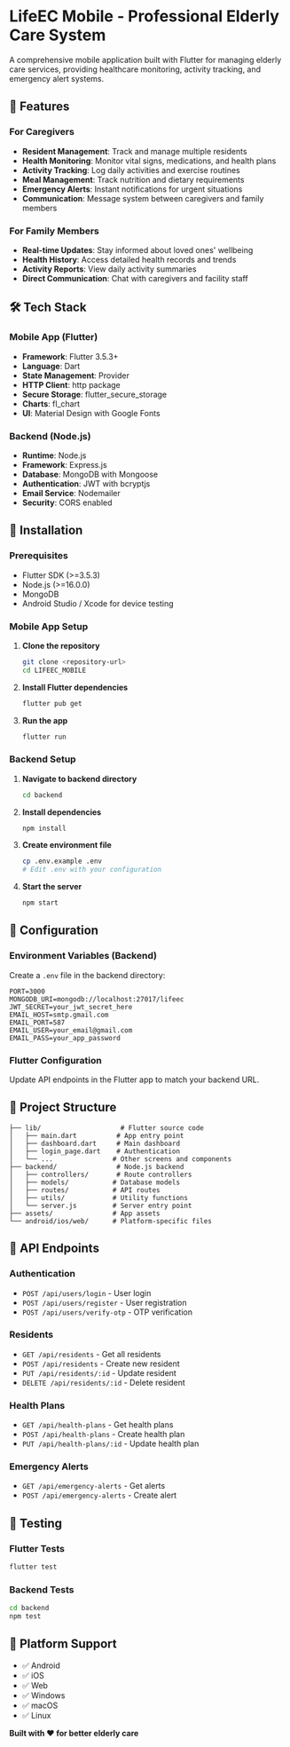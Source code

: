 # LifeEC Mobile - Professional Elderly Care System

A comprehensive mobile application built with Flutter for managing elderly care services, providing healthcare monitoring, activity tracking, and emergency alert systems.

## 🏥 Features

### For Caregivers
- **Resident Management**: Track and manage multiple residents
- **Health Monitoring**: Monitor vital signs, medications, and health plans
- **Activity Tracking**: Log daily activities and exercise routines
- **Meal Management**: Track nutrition and dietary requirements
- **Emergency Alerts**: Instant notifications for urgent situations
- **Communication**: Message system between caregivers and family members

### For Family Members
- **Real-time Updates**: Stay informed about loved ones' wellbeing
- **Health History**: Access detailed health records and trends
- **Activity Reports**: View daily activity summaries
- **Direct Communication**: Chat with caregivers and facility staff

## 🛠 Tech Stack

### Mobile App (Flutter)
- **Framework**: Flutter 3.5.3+
- **Language**: Dart
- **State Management**: Provider
- **HTTP Client**: http package
- **Secure Storage**: flutter_secure_storage
- **Charts**: fl_chart
- **UI**: Material Design with Google Fonts

### Backend (Node.js)
- **Runtime**: Node.js
- **Framework**: Express.js
- **Database**: MongoDB with Mongoose
- **Authentication**: JWT with bcryptjs
- **Email Service**: Nodemailer
- **Security**: CORS enabled

## 🚀 Installation

### Prerequisites
- Flutter SDK (>=3.5.3)
- Node.js (>=16.0.0)
- MongoDB
- Android Studio / Xcode for device testing

### Mobile App Setup

1. **Clone the repository**
   ```bash
   git clone <repository-url>
   cd LIFEEC_MOBILE
   ```

2. **Install Flutter dependencies**
   ```bash
   flutter pub get
   ```

3. **Run the app**
   ```bash
   flutter run
   ```

### Backend Setup

1. **Navigate to backend directory**
   ```bash
   cd backend
   ```

2. **Install dependencies**
   ```bash
   npm install
   ```

3. **Create environment file**
   ```bash
   cp .env.example .env
   # Edit .env with your configuration
   ```

4. **Start the server**
   ```bash
   npm start
   ```

## 🔧 Configuration

### Environment Variables (Backend)
Create a `.env` file in the backend directory:

```env
PORT=3000
MONGODB_URI=mongodb://localhost:27017/lifeec
JWT_SECRET=your_jwt_secret_here
EMAIL_HOST=smtp.gmail.com
EMAIL_PORT=587
EMAIL_USER=your_email@gmail.com
EMAIL_PASS=your_app_password
```

### Flutter Configuration
Update API endpoints in the Flutter app to match your backend URL.

## 📁 Project Structure

```
├── lib/                    # Flutter source code
│   ├── main.dart          # App entry point
│   ├── dashboard.dart     # Main dashboard
│   ├── login_page.dart    # Authentication
│   └── ...               # Other screens and components
├── backend/               # Node.js backend
│   ├── controllers/       # Route controllers
│   ├── models/           # Database models
│   ├── routes/           # API routes
│   ├── utils/            # Utility functions
│   └── server.js         # Server entry point
├── assets/               # App assets
└── android/ios/web/      # Platform-specific files
```

## 🔐 API Endpoints

### Authentication
- `POST /api/users/login` - User login
- `POST /api/users/register` - User registration
- `POST /api/users/verify-otp` - OTP verification

### Residents
- `GET /api/residents` - Get all residents
- `POST /api/residents` - Create new resident
- `PUT /api/residents/:id` - Update resident
- `DELETE /api/residents/:id` - Delete resident

### Health Plans
- `GET /api/health-plans` - Get health plans
- `POST /api/health-plans` - Create health plan
- `PUT /api/health-plans/:id` - Update health plan

### Emergency Alerts
- `GET /api/emergency-alerts` - Get alerts
- `POST /api/emergency-alerts` - Create alert

## 🧪 Testing

### Flutter Tests
```bash
flutter test
```

### Backend Tests
```bash
cd backend
npm test
```

## 📱 Platform Support

- ✅ Android
- ✅ iOS
- ✅ Web
- ✅ Windows
- ✅ macOS
- ✅ Linux

**Built with ❤️ for better elderly care**
